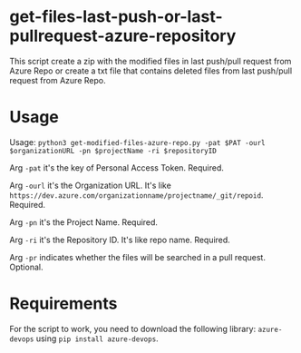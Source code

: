 # get-files-last-push-or-last-pullrequest-azure-repository
This script create a zip with the modified files in last push/pull request from Azure Repo or create a txt file that contains deleted files from last push/pull request from Azure Repo.

# Usage

Usage: `python3 get-modified-files-azure-repo.py -pat $PAT -ourl $organizationURL -pn $projectName -ri $repositoryID`

Arg `-pat` it's the key of Personal Access Token. Required.

Arg `-ourl` it's the Organization URL. It's like `https://dev.azure.com/organizationname/projectname/_git/repoid`. Required.

Arg `-pn` it's the Project Name. Required.

Arg `-ri` it's the Repository ID. It's like repo name. Required.

Arg `-pr` indicates whether the files will be searched in a pull request. Optional.

# Requirements
For the script to work, you need to download the following library: `azure-devops` using `pip install azure-devops`.
